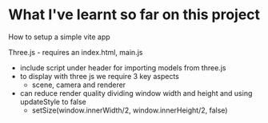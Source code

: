 # What I've learnt so far on this project

How to setup a simple vite app

Three.js - requires an index.html, main.js
- include script under header for importing models from three.js
- to display with three js we require 3 key aspects
    - scene, camera and renderer
- can reduce render quality dividing window width and height and using updateStyle to false
    - setSize(window.innerWidth/2, window.innerHeight/2, false)